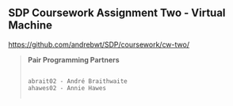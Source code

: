 ## SDP Coursework Assignment Two - Virtual Machine  

https://github.com/andrebwt/SDP/coursework/cw-two/  

> **Pair Programming Partners** 
> <pre><code>
> abrait02 - André Braithwaite  
> ahawes02 - Annie Hawes 
</code></pre>
